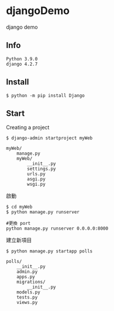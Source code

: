 # djangoDemo
django demo

## Info

```
Python 3.9.0
django 4.2.7
```


## Install

```
$ python -m pip install Django
```

## Start

Creating a project
```
$ django-admin startproject myWeb

myWeb/
    manage.py
    myWeb/
        __init__.py
        settings.py
        urls.py
        asgi.py
        wsgi.py
```

啟動
```
$ cd myWeb
$ python manage.py runserver

#更換 port
python manage.py runserver 0.0.0.0:8000
```

建立新項目
```
$ python manage.py startapp polls

polls/
    __init__.py
    admin.py
    apps.py
    migrations/
        __init__.py
    models.py
    tests.py
    views.py
```

